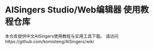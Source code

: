 # AISingers Studio/Web编辑器 使用教程仓库
本仓库提供中文AISingers使用教程与实用工具下载。
请访问https://github.com/komisteng/AISingers/wiki
